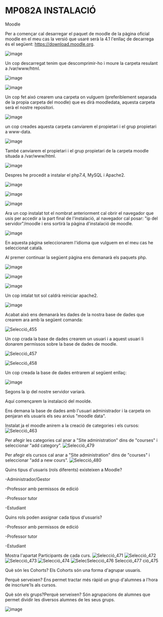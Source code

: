 # MP082A INSTALACIÓ

Moodle

Per a començar cal desarregar el paquet de moodle de la pàgina oficial moodle en el meu cas la versió que usaré serà la 4.1 l'enllaç de decarrega és el següent: https://download.moodle.org.

![image](https://user-images.githubusercontent.com/118992579/205091573-5242b436-c29f-45df-adde-1f2ad87b1929.png)

Un cop descarregat tenim que descomprimir-ho i moure la carpeta resulant a /var/www/html.

![image](https://user-images.githubusercontent.com/118992579/205092112-886d425b-449c-4f95-9f61-6a99bca948f9.png)

![image](https://user-images.githubusercontent.com/118992579/205092248-4d72d667-c352-44dc-81cf-7762fc9288e1.png)

Un cop fet aixó crearem una carpeta on vulguem (preferiblement separada de la propia carpeta del moodle) que es dirà moodledata, aquesta carpeta serà el nostre repositori.

![image](https://user-images.githubusercontent.com/118992579/205092781-3c18f16a-6c62-4199-914d-5edf3f059db8.png)

un cop creades aquesta carpeta canviarem el propietari i el grup propietari a www-data.

![image](https://user-images.githubusercontent.com/118992579/205093418-d77670ec-2265-47b3-aa88-ceff995ebb7a.png)

També canviarem el propietari i el grup propietari de la carpeta moodle situada a /var/www/html.

![image](https://user-images.githubusercontent.com/118992579/205094184-7a3405e2-dce0-4c93-b289-64e827196a21.png)

Despres he procedit a instalar el php7.4, MySQL i Apache2.

![image](https://user-images.githubusercontent.com/118992579/205096924-15b7beee-a7bc-4a61-8209-4e00f21933cb.png)

![image](https://user-images.githubusercontent.com/118992579/205097277-6bce82ec-108b-4e55-a23c-2ac0a686281e.png)

![image](https://user-images.githubusercontent.com/118992579/205096469-ac1c7629-b575-46df-888f-ddc69dc59e83.png)

Ara un cop instalat tot el nombrat anteriorment cal obrir el navegador que usis per accedir a la part final de l'instalació, al navegador cal posar: "ip del servidor"/moodle i ens sortirà la pàgina d'instalació de moodle.

![image](https://user-images.githubusercontent.com/118992579/205099100-baff9fa1-5013-4d7b-ae00-e0172fb77673.png)

En aquesta pàgina seleccionarem l'idioma que vulguem en el meu cas he seleccionat català.

Al premer continuar la següent pàgina ens demanarà els paquets php.

![image](https://user-images.githubusercontent.com/118992579/205100064-fa7d04ba-f3aa-4730-b97f-6155d1aad184.png)

![image](https://user-images.githubusercontent.com/118992579/205100173-7b6fad8b-8eee-4085-aca0-868daba065a8.png)

![image](https://user-images.githubusercontent.com/118992579/205100241-4dc8f5b1-aa9f-4e76-b5d5-174154e14fde.png)

Un cop intalat tot sol caldrà reiniciar apache2.

![image](https://user-images.githubusercontent.com/118992579/205100394-7a8701c8-6ee4-481d-be1a-f7715fbb5a06.png)

Acabat aixó ens demanarà les dades de la nostra base de dades que crearem ara amb la següent comanda:

![Selecció_455](https://user-images.githubusercontent.com/118992579/212108117-509f4869-a61b-4911-8709-932b138dd938.png)

Un cop crada la base de dades crearem un usuari i a aquest usuari li donarem permissos sobre la base de dades de moodle.

![Selecció_457](https://user-images.githubusercontent.com/118992579/212108469-fe22a7c8-af12-49b7-900e-5df4248a78f3.png)

![Selecció_458](https://user-images.githubusercontent.com/118992579/212108494-997f01f6-1ebc-4e65-971b-8dcd1f2029b3.png)

Un cop creada la base de dades entrarem al següent enllaç:

![image](https://user-images.githubusercontent.com/118992579/213024820-dde145d2-4779-4bee-9065-503ed9d7c02c.png)

Segons la ip del nostre servidor variarà.

Aquí començarem la instalació del moolde.

Ens demana la base de dades amb l'usuari administrador i la carpeta on penjaran els usuaris els seu arxius "moodle data".

Instalat ja el moodle anirem a la creació de categories i els cursos:
![Selecció_463](https://user-images.githubusercontent.com/118992579/213025903-35b2627d-6b0d-4c45-aab6-4a17d1908e57.png)

Per afegir les categories cal anar a "Site administration" dins de "courses" i seleccionar "add category".
![Selecció_479](https://user-images.githubusercontent.com/118992579/213026671-235fe209-3cb8-408f-a0a8-65664bc037ce.png)

Per afegir els cursos cal anar a "Site administration" dins de "courses" i seleccionar "add a new cours".
![Selecció_480](https://user-images.githubusercontent.com/118992579/213026871-8dbf597b-8e64-45ea-b425-a3af07de433f.png)

Quins tipus d'usuaris (rols diferents) existeixen a Moodle?

-Administrador/Gestor

-Professor  amb permissos de edició

-Professor tutor

-Estudiant

Quins rols poden assignar cada tipus d'usuaris?

-Professor  amb permissos de edició

-Professor tutor

-Estudiant

Mostra l'apartat Participants de cada curs.
![Selecció_471](https://user-images.githubusercontent.com/118992579/213028029-cb064ce0-a6e2-4e00-a715-77aba5794804.png)
![Selecció_472](https://user-images.githubusercontent.com/118992579/213028038-8003bdc9-fb63-4e43-bdfc-0857440f4555.png)
![Selecció_473](https://user-images.githubusercontent.com/118992579/213028057-d3e8edec-a78e-4a79-b9e5-96dadb2c786f.png)
![Selecció_474](https://user-images.githubusercontent.com/118992579/213028066-1f8a2b80-bee7-4ac8-89ac-ef5f1320b48f.png)
![Selec![Selecció_476](https://user-images.githubusercontent.com/118992579/213028088-a941c2a0-efc3-4e3b-9739-eaede7ee29b3.png)
![Selecció_477](https://user-images.githubusercontent.com/118992579/213028096-36db204a-cc6f-4b88-ae56-6cab9b21128f.png)
ció_475](https://user-images.githubusercontent.com/118992579/213028076-08903519-dd7a-4d89-87d0-1dd1cabea2fe.png)

Què són les Cohorts?
Els Cohorts són una forma d'agrupar usuaris.

Perquè serveixen?
Ens permet tractar més ràpid un grup d'alumnes a l'hora de inscriure'ls als cursos.

Què són els grups?Perquè serveixen?
Són agrupacions de alumnes que permet dividir les diversos alumnes de les seus grups.

![image](https://user-images.githubusercontent.com/118992579/213029837-b665887f-ac23-4eb5-9e1d-66aefe3488a3.png)
